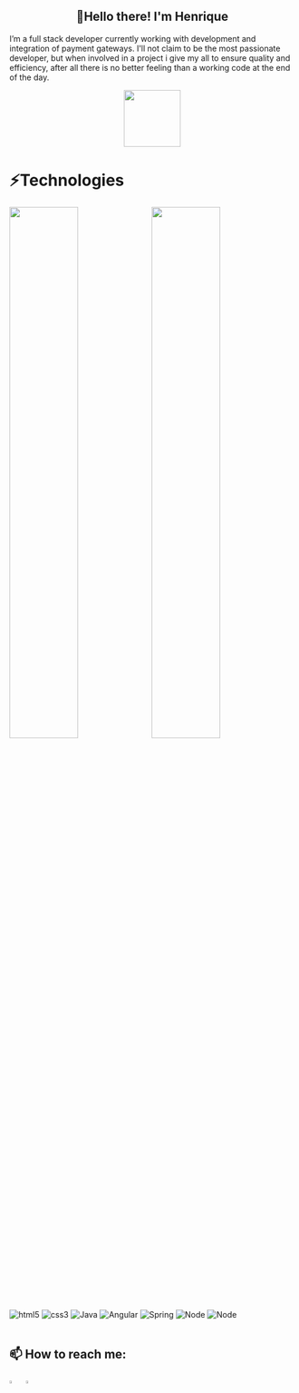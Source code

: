 <h2 align="center">👋Hello there! I'm Henrique</h3>

I’m a full stack developer currently working with development and integration of payment gateways. I'll not claim to be the most passionate developer, but when involved in a project i give my all to ensure quality and efficiency, after all there is no better feeling than a working code at the end of the day.

<p align="center">
<img src="https://tenor.com/view/ferret-meemoo-feefoo-laptop-working-gif-19600681.gif" width="100" height="100" />
</p>

# ⚡Technologies

<p>
  <img align="center" src="https://github-readme-stats.vercel.app/api?username=HenriqueMB20&show_icons=true&theme=vision-friendly-dark" width="49%"/>
  <img align="center" src="https://github-readme-stats.vercel.app/api/top-langs/?username=HenriqueMB20&layout=compact&theme=vision-friendly-dark" width="49%"/>
</p>

<div style="display: inline_block"><br/>
    <img align="center" alt="html5" src="https://img.shields.io/badge/HTML5-E34F26?style=for-the-badge&logo=html5&logoColor=white"/>
    <img align="center" alt="css3" src="https://img.shields.io/badge/CSS3-1572B6?style=for-the-badge&logo=css3&logoColor=white"/>
    <img align="center" alt="Java" src="https://img.shields.io/badge/Java-ED8B00?style=for-the-badge&logo=java&logoColor=white"/>
    <img align="center" alt="Angular" src="https://img.shields.io/badge/Angular-DD0031?style=for-the-badge&logo=angular&logoColor=white"/>
    <img align="center" alt="Spring" src="https://img.shields.io/badge/Spring-6DB33F?style=for-the-badge&logo=spring&logoColor=white"/>
    <img align="center" alt="Node" src="https://img.shields.io/badge/Node.js-43853D?style=for-the-badge&logo=node.js&logoColor=white"/>
    <img align="center" alt="Node" src="https://img.shields.io/badge/Bootstrap-563D7C?style=for-the-badge&logo=bootstrap&logoColor=white"/>
</div>
<br/>

## 📫 How to reach me:

[<img src="https://img.icons8.com/color/48/000000/linkedin.png" width="3.5%"/>](www.linkedin.com/in/henrique-mbusch)  &nbsp; <a href="mailto:henrique.mbusch@gmail.com"> <img src="https://img.icons8.com/fluent/48/000000/gmail.png" width="3.5%"/>
